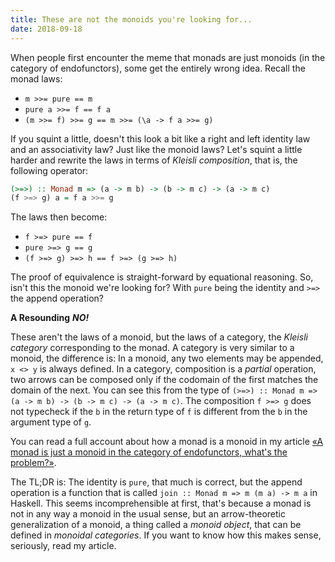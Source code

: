 ```yaml
---
title: These are not the monoids you're looking for...
date: 2018-09-18
---
```


When people first encounter the meme that monads are just monoids (in
the category of endofunctors), some get the entirely wrong idea. Recall the
monad laws:

* `m >>= pure == m`
* `pure a >>= f == f a`
* `(m >>= f) >>= g == m >>= (\a -> f a >>= g)`

If you squint a little, doesn't this look a bit like a right and left
identity law and an associativity law? Just like the monoid laws?
Let's squint a little harder and rewrite the laws in terms of *Kleisli
composition*, that is, the following operator:

``` haskell
(>=>) :: Monad m => (a -> m b) -> (b -> m c) -> (a -> m c)
(f >=> g) a = f a >>= g
```

The laws then become:

* `f >=> pure == f`
* `pure >=> g == g`
* `(f >=> g) >=> h == f >=> (g >=> h)`

The proof of equivalence is straight-forward by equational
reasoning. So, isn't this the monoid we're looking for? With `pure`
being the identity and `>=>` the append operation?

**A Resounding** ***NO!***

These aren't the laws of a monoid, but the laws of a category, the
*Kleisli category* corresponding to the monad. A category is very
similar to a monoid, the difference is: In a monoid, any two elements
may be appended, `x <> y` is always defined. In a category,
composition is a *partial* operation, two arrows can be composed only
if the codomain of the first matches the domain of the next. You can
see this from the type of `(>=>) :: Monad m => (a -> m b) -> (b -> m
c) -> (a -> m c)`. The composition `f >=> g` does not typecheck if the
`b` in the return type of `f` is different from the `b` in the
argument type of `g`.

You can read a full account about how a monad is a monoid in my
article [«A monad is just a monoid in the category of endofunctors,
what's the problem?»](/drafts/2017-12-29-whats-the-problem.html).

The TL;DR is: The identity is `pure`, that much is correct, but the
append operation is a function that is called `join :: Monad m => m (m
a) -> m a` in Haskell. This seems incomprehensible at first, that's
because a monad is not in any way a monoid in the usual sense, but an
arrow-theoretic generalization of a monoid, a thing called a *monoid
object*, that can be defined in *monoidal categories*. If you want to
know how this makes sense, seriously, read my article.